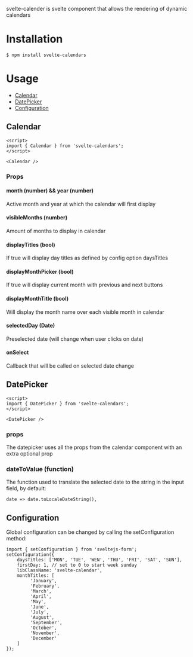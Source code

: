 svelte-calender is svelte component that allows the rendering of dynamic calendars

# Installation

```
$ npm install svelte-calendars
```

# Usage

* [Calendar](#Calendar)
* [DatePicker](#DatePicker)
* [Configuration](#Configuration)

## Calendar

```svelte
<script>
import { Calendar } from 'svelte-calendars';
</script>

<Calendar />
```

### Props

#### month (number) && year (number)
Active month and year at which the calendar will first display

#### visibleMonths (number)
Amount of months to display in calendar

#### displayTitles (bool)
If true will display day titles as defined by config option daysTitles

#### displayMonthPicker (bool)
If true will display current month with previous and next buttons

#### displayMonthTitle (bool)
Will display the month name over each visible month in calendar

#### selectedDay (Date)
Preselected date (will change when user clicks on date)

#### onSelect
Callback that will be called on selected date change

## DatePicker
```svelte
<script>
import { DatePicker } from 'svelte-calendars';
</script>

<DatePicker />
```

### props

The datepicker uses all the props from the calendar component with an extra optional prop

### dateToValue (function)
The function used to translate the selected date to the string in the input field, by default:
```
date => date.toLocaleDateString(),
```

## Configuration

Global configuration can be changed by calling the setConfiguration method:
```
import { setConfiguration } from 'sveltejs-form';
setConfiguration({
    daysTitles: ['MON', 'TUE', 'WEN', 'THU', 'FRI', 'SAT', 'SUN'],
    firstDay: 1, // set to 0 to start week sunday
    libClassName: 'svelte-calendar',    
    monthTitles: [
         'January',
         'February',
         'March',
         'April',
         'May',
         'June',
         'July',
         'August',
         'September',
         'October',
         'November',
         'December'
    ]
});
```
